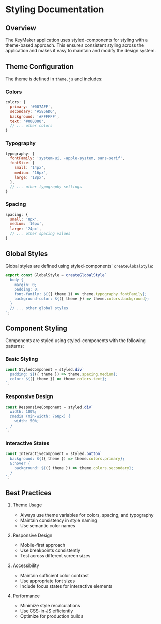 # Styling Documentation

## Overview

The KeyMaker application uses styled-components for styling with a theme-based approach. This ensures consistent styling across the application and makes it easy to maintain and modify the design system.

## Theme Configuration

The theme is defined in `theme.js` and includes:

### Colors
```javascript
colors: {
  primary: '#007AFF',
  secondary: '#5856D6',
  background: '#FFFFFF',
  text: '#000000',
  // ... other colors
}
```

### Typography
```javascript
typography: {
  fontFamily: 'system-ui, -apple-system, sans-serif',
  fontSize: {
    small: '14px',
    medium: '16px',
    large: '18px',
  },
  // ... other typography settings
}
```

### Spacing
```javascript
spacing: {
  small: '8px',
  medium: '16px',
  large: '24px',
  // ... other spacing values
}
```

## Global Styles

Global styles are defined using styled-components' `createGlobalStyle`:

```javascript
export const GlobalStyle = createGlobalStyle`
  body {
    margin: 0;
    padding: 0;
    font-family: ${({ theme }) => theme.typography.fontFamily};
    background-color: ${({ theme }) => theme.colors.background};
  }
  // ... other global styles
`;
```

## Component Styling

Components are styled using styled-components with the following patterns:

### Basic Styling
```javascript
const StyledComponent = styled.div`
  padding: ${({ theme }) => theme.spacing.medium};
  color: ${({ theme }) => theme.colors.text};
`;
```

### Responsive Design
```javascript
const ResponsiveComponent = styled.div`
  width: 100%;
  @media (min-width: 768px) {
    width: 50%;
  }
`;
```

### Interactive States
```javascript
const InteractiveComponent = styled.button`
  background: ${({ theme }) => theme.colors.primary};
  &:hover {
    background: ${({ theme }) => theme.colors.secondary};
  }
`;
```

## Best Practices

1. Theme Usage
   - Always use theme variables for colors, spacing, and typography
   - Maintain consistency in style naming
   - Use semantic color names

2. Responsive Design
   - Mobile-first approach
   - Use breakpoints consistently
   - Test across different screen sizes

3. Accessibility
   - Maintain sufficient color contrast
   - Use appropriate font sizes
   - Include focus states for interactive elements

4. Performance
   - Minimize style recalculations
   - Use CSS-in-JS efficiently
   - Optimize for production builds 